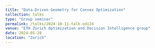 ```yaml
---
title: "Data-Driven Geometry for Convex Optimization"
collection: talks
type: "Group seminar"
permalink: /talks/2024-10-11-talk-odi24
venue: "ETH Zurich Optimization and Decision Intelligence group"
date: 2024-05-28
location: "Zurich"
---
```



